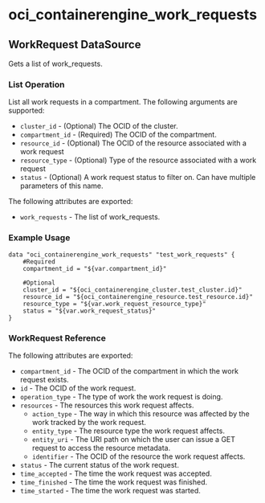 
# oci_containerengine_work_requests

## WorkRequest DataSource

Gets a list of work_requests.

### List Operation
List all work requests in a compartment.
The following arguments are supported:

* `cluster_id` - (Optional) The OCID of the cluster.
* `compartment_id` - (Required) The OCID of the compartment.
* `resource_id` - (Optional) The OCID of the resource associated with a work request
* `resource_type` - (Optional) Type of the resource associated with a work request
* `status` - (Optional) A work request status to filter on. Can have multiple parameters of this name.


The following attributes are exported:

* `work_requests` - The list of work_requests.

### Example Usage

```hcl
data "oci_containerengine_work_requests" "test_work_requests" {
	#Required
	compartment_id = "${var.compartment_id}"

	#Optional
	cluster_id = "${oci_containerengine_cluster.test_cluster.id}"
	resource_id = "${oci_containerengine_resource.test_resource.id}"
	resource_type = "${var.work_request_resource_type}"
	status = "${var.work_request_status}"
}
```
### WorkRequest Reference

The following attributes are exported:

* `compartment_id` - The OCID of the compartment in which the work request exists.
* `id` - The OCID of the work request.
* `operation_type` - The type of work the work request is doing.
* `resources` - The resources this work request affects.
	* `action_type` - The way in which this resource was affected by the work tracked by the work request.
	* `entity_type` - The resource type the work request affects.
	* `entity_uri` - The URI path on which the user can issue a GET request to access the resource metadata.
	* `identifier` - The OCID of the resource the work request affects.
* `status` - The current status of the work request.
* `time_accepted` - The time the work request was accepted.
* `time_finished` - The time the work request was finished.
* `time_started` - The time the work request was started.
